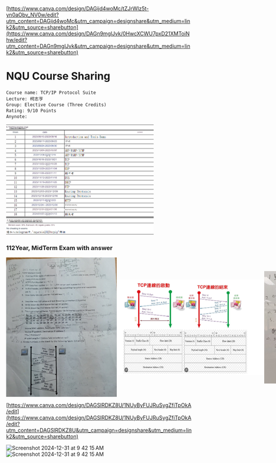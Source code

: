 [https://www.canva.com/design/DAGijd4woMc/tZJrWIz5t-yn0aObv_NV0w/edit?utm_content=DAGijd4woMc&utm_campaign=designshare&utm_medium=link2&utm_source=sharebutton](https://www.canva.com/design/DAGn9mglJvk/0HwcXCWU7pxD21XMToiNhw/edit?utm_content=DAGn9mglJvk&utm_campaign=designshare&utm_medium=link2&utm_source=sharebutton)



# NQU Course Sharing
```
Course name: TCP/IP Protocol Suite 
Lecture: 柯志亨
Group: Elective Course (Three Credits)
Rating: 9/10 Points
Anynote: 
```
<img src="Images/chart.png" alt="Teaching Progress Chart" width="400"/>



### 112Year, MidTerm Exam with answer
<div style="display:flex; flex-direction:row; justify-content: space-between; align-items: center;">
  <img src="Images/midexam.jpg" width="300"/>
  <img src="Images/answer.jpg" width="400"/>
  <img src="Images/answers.jpg" width="250"/>
</div>

[https://www.canva.com/design/DAGSlRDKZ8U/1NUyByFUJRuSygZfiTpOkA/edit](https://www.canva.com/design/DAGSlRDKZ8U/1NUyByFUJRuSygZfiTpOkA/edit?utm_content=DAGSlRDKZ8U&utm_campaign=designshare&utm_medium=link2&utm_source=sharebutton)

<img width="472" alt="Screenshot 2024-12-31 at 9 42 15 AM" src="https://github.com/user-attachments/assets/bdfaa78e-7b32-4755-9490-8ad92b6162a3" />
<img width="472" alt="Screenshot 2024-12-31 at 9 42 15 AM" src="https://github.com/user-attachments/assets/bdfaa78e-7b32-4755-9490-8ad92b6162a3" />
